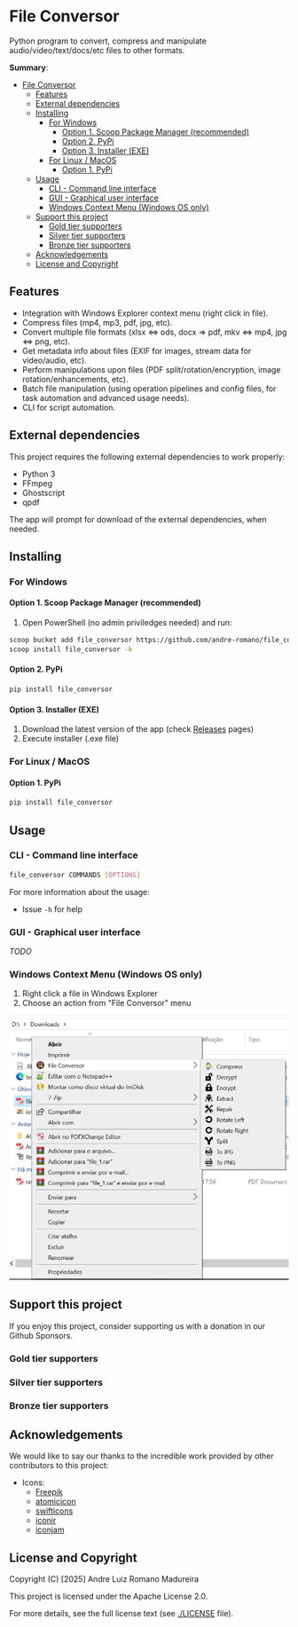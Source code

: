 <!-- [![Patreon](https://img.shields.io/badge/Patreon-Support-orange?logo=patreon)](https://www.patreon.com/andre-romano) -->

# File Conversor
Python program to convert, compress and manipulate audio/video/text/docs/etc files to other formats.

**Summary**:
- [File Conversor](#file-conversor)
  - [Features](#features)
  - [External dependencies](#external-dependencies)
  - [Installing](#installing)
    - [For Windows](#for-windows)
      - [Option 1. Scoop Package Manager (recommended)](#option-1-scoop-package-manager-recommended)
      - [Option 2. PyPi](#option-2-pypi)
      - [Option 3. Installer (EXE)](#option-3-installer-exe)
    - [For Linux / MacOS](#for-linux--macos)
      - [Option 1. PyPi](#option-1-pypi)
  - [Usage](#usage)
    - [CLI - Command line interface](#cli---command-line-interface)
    - [GUI - Graphical user interface](#gui---graphical-user-interface)
    - [Windows Context Menu (Windows OS only)](#windows-context-menu-windows-os-only)
  - [Support this project](#support-this-project)
    - [Gold tier supporters](#gold-tier-supporters)
    - [Silver tier supporters](#silver-tier-supporters)
    - [Bronze tier supporters](#bronze-tier-supporters)
  - [Acknowledgements](#acknowledgements)
  - [License and Copyright](#license-and-copyright)

## Features
- Integration with Windows Explorer context menu (right click in file).
- Compress files (mp4, mp3, pdf, jpg, etc).
- Convert multiple file formats (xlsx <=> ods, docx => pdf, mkv <=> mp4, jpg <=> png, etc).
- Get metadata info about files (EXIF for images, stream data for video/audio, etc).
- Perform manipulations upon files (PDF split/rotation/encryption, image rotation/enhancements, etc).
- Batch file manipulation (using operation pipelines and config files, for task automation and advanced usage needs).
- CLI for script automation.

## External dependencies

This project requires the following external dependencies to work properly:
- Python 3
- FFmpeg
- Ghostscript
- qpdf

The app will prompt for download of the external dependencies, when needed.

## Installing

### For Windows

#### Option 1. Scoop Package Manager (recommended)

1. Open PowerShell (no admin priviledges needed) and run:

```bash
scoop bucket add file_conversor https://github.com/andre-romano/file_conversor
scoop install file_conversor -k
```

#### Option 2. PyPi

```bash
pip install file_conversor
```

#### Option 3. Installer (EXE)

1. Download the latest version of the app (check [Releases](https://github.com/andre-romano/file_conversor/releases/) pages)
2. Execute installer (.exe file)

### For Linux / MacOS

#### Option 1. PyPi

```bash
pip install file_conversor
```

## Usage

### CLI - Command line interface

```bash
file_conversor COMMANDS [OPTIONS]
```

For more information about the usage:
- Issue `-h` for help

### GUI - Graphical user interface

*TODO*

### Windows Context Menu (Windows OS only)

1. Right click a file in Windows Explorer
2. Choose an action from "File Conversor" menu
  
<img src="./readme/ctx_menu.jpg" width="600px">

## Support this project

If you enjoy this project, consider supporting us with a donation in our Github Sponsors.

### Gold tier supporters

### Silver tier supporters

### Bronze tier supporters

## Acknowledgements

We would like to say our thanks to the incredible work provided by other contributors to this project:

- Icons:
  - [Freepik](https://www.flaticon.com/authors/freepik)
  - [atomicicon](https://www.flaticon.com/authors/atomicicon)
  - [swifticons](https://www.flaticon.com/authors/swifticons)
  - [iconir](https://www.flaticon.com/authors/iconir)
  - [iconjam](https://www.flaticon.com/authors/iconjam)

## License and Copyright

Copyright (C) [2025] Andre Luiz Romano Madureira

This project is licensed under the Apache License 2.0.  

For more details, see the full license text (see [./LICENSE](./LICENSE) file).

